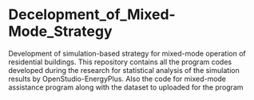 # Decelopment_of_Mixed-Mode_Strategy
Development of simulation-based strategy for mixed-mode operation of residential buildings. This repository contains all the program codes developed during the research for statistical analysis of the simulation results by OpenStudio-EnergyPlus. Also the code for mixed-mode assistance program along with the dataset to uploaded for the program
